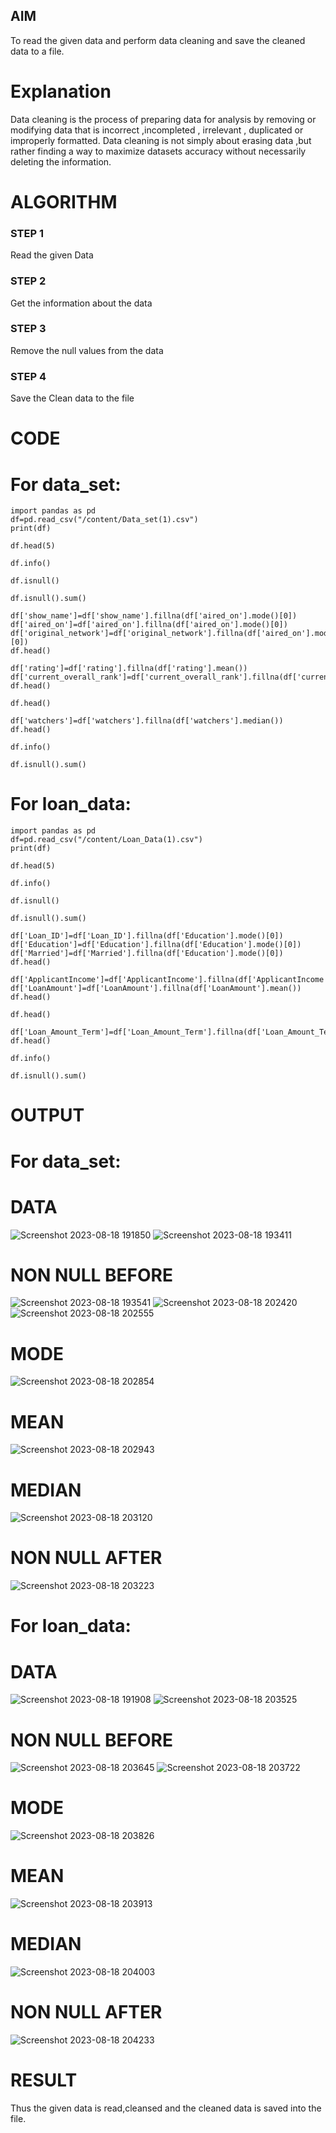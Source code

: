 ## AIM
To read the given data and perform data cleaning and save the cleaned data to a file. 

# Explanation
Data cleaning is the process of preparing data for analysis by removing or modifying data that is incorrect ,incompleted , irrelevant , duplicated or improperly formatted. 
Data cleaning is not simply about erasing data ,but rather finding a way to maximize datasets accuracy without necessarily deleting the information. 

# ALGORITHM
### STEP 1
Read the given Data
### STEP 2
Get the information about the data
### STEP 3
Remove the null values from the data
### STEP 4
Save the Clean data to the file

# CODE 

# For data_set:
```
import pandas as pd
df=pd.read_csv("/content/Data_set(1).csv")
print(df)

df.head(5)

df.info()

df.isnull()

df.isnull().sum()

df['show_name']=df['show_name'].fillna(df['aired_on'].mode()[0])
df['aired_on']=df['aired_on'].fillna(df['aired_on'].mode()[0])
df['original_network']=df['original_network'].fillna(df['aired_on'].mode()[0])
df.head()

df['rating']=df['rating'].fillna(df['rating'].mean())
df['current_overall_rank']=df['current_overall_rank'].fillna(df['current_overall_rank'].mean())
df.head()

df.head()

df['watchers']=df['watchers'].fillna(df['watchers'].median())
df.head()

df.info()

df.isnull().sum()
```
# For loan_data:
```
import pandas as pd
df=pd.read_csv("/content/Loan_Data(1).csv")
print(df)

df.head(5)

df.info()

df.isnull()

df.isnull().sum()

df['Loan_ID']=df['Loan_ID'].fillna(df['Education'].mode()[0])
df['Education']=df['Education'].fillna(df['Education'].mode()[0])
df['Married']=df['Married'].fillna(df['Education'].mode()[0])
df.head()

df['ApplicantIncome']=df['ApplicantIncome'].fillna(df['ApplicantIncome'].mean())
df['LoanAmount']=df['LoanAmount'].fillna(df['LoanAmount'].mean())
df.head()

df.head()

df['Loan_Amount_Term']=df['Loan_Amount_Term'].fillna(df['Loan_Amount_Term'].median())
df.head()

df.info()

df.isnull().sum()
```
# OUTPUT

# For data_set:

# DATA
![Screenshot 2023-08-18 191850](https://github.com/Yogabharathi3/ODD2023-Datascience-Ex01/assets/118899387/e4e81da7-4619-477e-b9b6-c73073b5385a)
![Screenshot 2023-08-18 193411](https://github.com/Yogabharathi3/ODD2023-Datascience-Ex01/assets/118899387/4cba6221-a830-4a20-a8cf-c8c77d6f8bb5)
# NON NULL BEFORE
![Screenshot 2023-08-18 193541](https://github.com/Yogabharathi3/ODD2023-Datascience-Ex01/assets/118899387/af9e492b-e015-47d7-b990-a1f6663a445a)
![Screenshot 2023-08-18 202420](https://github.com/Yogabharathi3/ODD2023-Datascience-Ex01/assets/118899387/2ea46ce2-f266-49b3-86da-2f5d2a1cd3a4)
![Screenshot 2023-08-18 202555](https://github.com/Yogabharathi3/ODD2023-Datascience-Ex01/assets/118899387/8f9995ce-937a-40bc-b486-d9362db0141d)
# MODE
![Screenshot 2023-08-18 202854](https://github.com/Yogabharathi3/ODD2023-Datascience-Ex01/assets/118899387/75c19325-41cb-4021-9dd7-32f7c248361e)
# MEAN
![Screenshot 2023-08-18 202943](https://github.com/Yogabharathi3/ODD2023-Datascience-Ex01/assets/118899387/ca651615-6ba5-473d-b324-dd0bc10a3980)
# MEDIAN
![Screenshot 2023-08-18 203120](https://github.com/Yogabharathi3/ODD2023-Datascience-Ex01/assets/118899387/fe92238f-e3e9-4cae-9c5f-fa3e70110d3e)

# NON NULL AFTER
![Screenshot 2023-08-18 203223](https://github.com/Yogabharathi3/ODD2023-Datascience-Ex01/assets/118899387/3356d321-5915-49e8-ae94-3455586d043f)

# For loan_data:

# DATA
![Screenshot 2023-08-18 191908](https://github.com/Yogabharathi3/ODD2023-Datascience-Ex01/assets/118899387/64758527-f9e4-4c26-a375-a32bc1590f1b)
![Screenshot 2023-08-18 203525](https://github.com/Yogabharathi3/ODD2023-Datascience-Ex01/assets/118899387/4a4c1d53-6df8-4774-b7de-c83986ee9fb1)
# NON NULL BEFORE
![Screenshot 2023-08-18 203645](https://github.com/Yogabharathi3/ODD2023-Datascience-Ex01/assets/118899387/4c591229-8ae2-4528-a27d-f0edef7a7689)
![Screenshot 2023-08-18 203722](https://github.com/Yogabharathi3/ODD2023-Datascience-Ex01/assets/118899387/2f9223ac-00ab-4e68-b61b-d90c6ef63a3f)
# MODE
![Screenshot 2023-08-18 203826](https://github.com/Yogabharathi3/ODD2023-Datascience-Ex01/assets/118899387/b7c1aa6c-2a61-4f8b-9935-d1ac84eec434)
# MEAN
![Screenshot 2023-08-18 203913](https://github.com/Yogabharathi3/ODD2023-Datascience-Ex01/assets/118899387/463f09f1-14a4-4ece-a5ff-9c793b5db7f2)
# MEDIAN
![Screenshot 2023-08-18 204003](https://github.com/Yogabharathi3/ODD2023-Datascience-Ex01/assets/118899387/75963217-7973-4703-86b3-b38b6b9f30eb)
# NON NULL AFTER
![Screenshot 2023-08-18 204233](https://github.com/Yogabharathi3/ODD2023-Datascience-Ex01/assets/118899387/86e8a726-68cc-477f-90d6-9934e7f82b3e)

# RESULT
Thus the given data is read,cleansed and the cleaned data is saved into the file.










